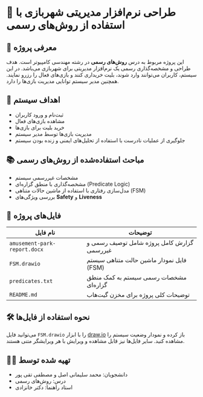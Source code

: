 # 🎡 طراحی نرم‌افزار مدیریتی شهربازی با استفاده از روش‌های رسمی

## 🧾 معرفی پروژه
این پروژه مربوط به درس **روش‌های رسمی** در رشته مهندسی کامپیوتر است. هدف طراحی و مشخصه‌گذاری رسمی یک نرم‌افزار مدیریتی برای شهربازی می‌باشد. در این سیستم، کاربران می‌توانند وارد شوند، بلیت خریداری کنند و بازی‌های فعال را رزرو نمایند. همچنین مدیر سیستم توانایی مدیریت بازی‌ها را دارد.

## 🎯 اهداف سیستم
- ثبت‌نام و ورود کاربران
- مشاهده بازی‌های فعال
- خرید بلیت برای بازی‌ها
- مدیریت بازی‌ها توسط مدیر سیستم
- جلوگیری از عملیات نادرست با استفاده از تحلیل‌های ایمنی و زنده بودن سیستم

## 📚 مباحث استفاده‌شده از روش‌های رسمی
- مشخصات غیررسمی سیستم
- مشخصه‌گذاری با منطق گزاره‌ای (Predicate Logic)
- مدل‌سازی رفتاری با استفاده از ماشین حالات متناهی (FSM)
- بررسی ویژگی‌های **Safety** و **Liveness**

## 📁 فایل‌های پروژه

| نام فایل | توضیحات |
|----------|---------|
| `amusement-park-report.docx` | گزارش کامل پروژه شامل توصیف رسمی و غیررسمی |
| `FSM.drawio` | فایل نمودار ماشین حالت متناهی سیستم (FSM) |
| `predicates.txt` | مشخصات رسمی سیستم به کمک منطق گزاره‌ای |
| `README.md` | توضیحات کلی پروژه برای مخزن گیت‌هاب |

## 🛠 نحوه استفاده از فایل‌ها
می‌توانید فایل `FSM.drawio` را با ابزار [draw.io](https://app.diagrams.net) باز کرده و نمودار وضعیت سیستم را مشاهده کنید. سایر فایل‌ها نیز قابل مشاهده و ویرایش با هر ویرایشگر متنی هستند.

## 👨‍🏫 تهیه شده توسط
- دانشجویان: محمد سلیمانی اصل و مصطفی تقی پور
- درس: روش‌های رسمی  
- استاد راهنما: دکتر خانزادی


